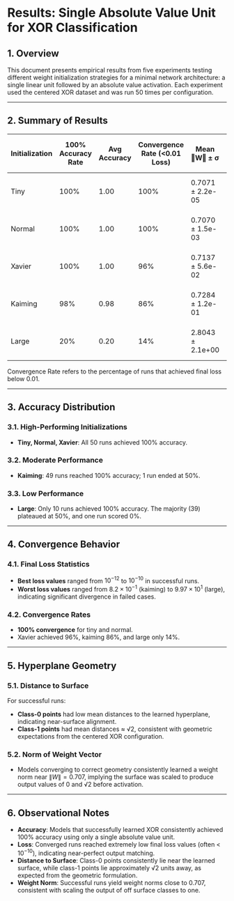 # **Results: Single Absolute Value Unit for XOR Classification**

## 1. Overview

This document presents empirical results from five experiments testing different weight initialization strategies for a minimal network architecture: a single linear unit followed by an absolute value activation. Each experiment used the centered XOR dataset and was run 50 times per configuration.

---

## 2. Summary of Results

| Initialization | 100% Accuracy Rate | Avg Accuracy | Convergence Rate (<0.01 Loss) | Mean ‖W‖ ± σ     | Class 0 Dist. ± σ | Class 1 Dist. ± σ |
| -------------- | ------------------ | ------------ | ----------------------------- | ---------------- | ----------------- | ----------------- |
| Tiny           | 100%               | 1.00         | 100%                          | 0.7071 ± 2.2e-05 | 4.0e-05 ± 2.8e-05 | 1.4142 ± 6.5e-08  |
| Normal         | 100%               | 1.00         | 100%                          | 0.7070 ± 1.5e-03 | 8.8e-04 ± 2.7e-03 | 1.4142 ± 1.1e-05  |
| Xavier         | 100%               | 1.00         | 96%                           | 0.7137 ± 5.6e-02 | 2.4e-02 ± 6.9e-02 | 1.4123 ± 9.3e-03  |
| Kaiming        | 98%                | 0.98         | 86%                           | 0.7284 ± 1.2e-01 | 4.6e-02 ± 1.0e-01 | 1.4097 ± 1.2e-02  |
| Large          | 20%                | 0.20         | 14%                           | 2.8043 ± 2.1e+00 | 7.8e-02 ± 8.3e-02 | 1.4096 ± 6.7e-03  |

Convergence Rate refers to the percentage of runs that achieved final loss below 0.01.

---

## 3. Accuracy Distribution

### 3.1. High-Performing Initializations

* **Tiny, Normal, Xavier**: All 50 runs achieved 100% accuracy.

### 3.2. Moderate Performance

* **Kaiming**: 49 runs reached 100% accuracy; 1 run ended at 50%.

### 3.3. Low Performance

* **Large**: Only 10 runs achieved 100% accuracy. The majority (39) plateaued at 50%, and one run scored 0%.

---

## 4. Convergence Behavior

### 4.1. Final Loss Statistics

* **Best loss values** ranged from $10^{-12}$ to $10^{-10}$ in successful runs.
* **Worst loss values** ranged from $8.2 \times 10^{-1}$ (kaiming) to $9.97 \times 10^1$ (large), indicating significant divergence in failed cases.

### 4.2. Convergence Rates

* **100% convergence** for tiny and normal.
* Xavier achieved 96%, kaiming 86%, and large only 14%.

---

## 5. Hyperplane Geometry

### 5.1. Distance to Surface

For successful runs:

* **Class-0 points** had low mean distances to the learned hyperplane, indicating near-surface alignment.
* **Class-1 points** had mean distances ≈ √2, consistent with geometric expectations from the centered XOR configuration.

### 5.2. Norm of Weight Vector

* Models converging to correct geometry consistently learned a weight norm near $\|W\| = 0.707$, implying the surface was scaled to produce output values of 0 and √2 before activation.

---

## 6. Observational Notes

* **Accuracy**: Models that successfully learned XOR consistently achieved 100% accuracy using only a single absolute value unit.
* **Loss**: Converged runs reached extremely low final loss values (often < $10^{-10}$), indicating near-perfect output matching.
* **Distance to Surface**: Class-0 points consistently lie near the learned surface, while class-1 points lie approximately √2 units away, as expected from the geometric formulation.
* **Weight Norm**: Successful runs yield weight norms close to 0.707, consistent with scaling the output of off surface classes to one.

